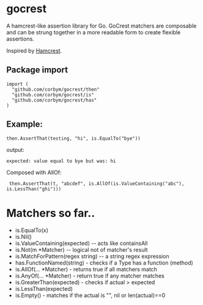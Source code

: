 # gocrest

A hamcrest-like assertion library for Go. GoCrest matchers are composable and
can be strung together in a more readable form to create flexible assertions. 

Inspired by [Hamcrest](https://github.com/hamcrest). 

## Package import

```
import (
  "github.com/corbym/gocrest/then"
  "github.com/corbym/gocrest/is"
  "github.com/corbym/gocrest/has"
)
```

## Example:
```
then.AssertThat(testing, "hi", is.EqualTo("bye"))
```

output:

```
expected: value equal to bye but was: hi
```

Composed with AllOf:

``` then.AssertThat(t, "abcdef", is.AllOf(is.ValueContaining("abc"), is.LessThan("ghi")))```

# Matchers so far..

- is.EqualTo(x)
- is.Nil()
- is.ValueContaining(expected) -- acts like containsAll
- is.Not(m *Matcher) -- logical not of matcher's result
- is.MatchForPattern(regex string) -- a string regex expression
- has.FunctionNamed(string) - checks if a Type has a function (method)
- is.AllOf(... *Matcher) - returns true if all matchers match
- is.AnyOf(... *Matcher) - return true if any matcher matches
- is.GreaterThan(expected) - checks if actual > expected
- is.LessThan(expected)
- is.Empty() - matches if the actual is "", nil or len(actual)==0